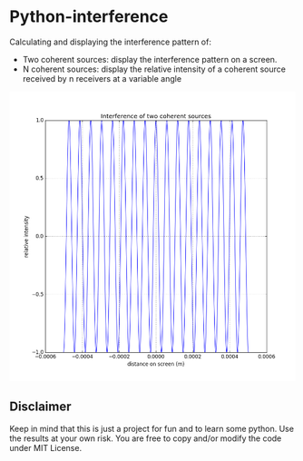 # Python-interference

Calculating and displaying the interference pattern of:
* Two coherent sources: display the interference pattern on a screen.
* N coherent sources: display the relative intensity of a coherent source received by n receivers at a variable angle

![example output](example.png)

## Disclaimer

Keep in mind that this is just a project for fun and to learn some python. Use the results at your own risk. You are free to copy and/or modify the code under MIT License.
